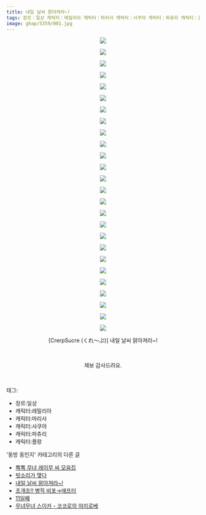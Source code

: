 ```yaml
---
title: 내일 날씨 맑아져라~!
tags: 장르：일상 캐릭터：레밀리아 캐릭터：마리사 캐릭터：사쿠야 캐릭터：파츄리 캐릭터：플랑 CrerpSucre くれ～ぷ 동방_동인지
image: ghap/5359/001.jpg
---
```

<div class="article">
<p style="text-align: center; clear: none; float: none;"><img src="{{ site.nasurl }}/ghap/5359/001.jpg"/></p>
<p style="text-align: center; clear: none; float: none;"><img src="{{ site.nasurl }}/ghap/5359/002.jpg"/></p>
<p style="text-align: center; clear: none; float: none;"><img src="{{ site.nasurl }}/ghap/5359/003.jpg"/></p>
<p style="text-align: center; clear: none; float: none;"><img src="{{ site.nasurl }}/ghap/5359/004.jpg"/></p>
<p style="text-align: center; clear: none; float: none;"><img src="{{ site.nasurl }}/ghap/5359/005.jpg"/></p>
<p style="text-align: center; clear: none; float: none;"><img src="{{ site.nasurl }}/ghap/5359/006.jpg"/></p>
<p style="text-align: center; clear: none; float: none;"><img src="{{ site.nasurl }}/ghap/5359/007.jpg"/></p>
<p style="text-align: center; clear: none; float: none;"><img src="{{ site.nasurl }}/ghap/5359/008.jpg"/></p>
<p style="text-align: center; clear: none; float: none;"><img src="{{ site.nasurl }}/ghap/5359/009.jpg"/></p>
<p style="text-align: center; clear: none; float: none;"><img src="{{ site.nasurl }}/ghap/5359/010.jpg"/></p>
<p style="text-align: center; clear: none; float: none;"><img src="{{ site.nasurl }}/ghap/5359/011.jpg"/></p>
<p style="text-align: center; clear: none; float: none;"><img src="{{ site.nasurl }}/ghap/5359/012.jpg"/></p>
<p style="text-align: center; clear: none; float: none;"><img src="{{ site.nasurl }}/ghap/5359/013.jpg"/></p>
<p style="text-align: center; clear: none; float: none;"><img src="{{ site.nasurl }}/ghap/5359/014.jpg"/></p>
<p style="text-align: center; clear: none; float: none;"><img src="{{ site.nasurl }}/ghap/5359/015.jpg"/></p>
<p style="text-align: center; clear: none; float: none;"><img src="{{ site.nasurl }}/ghap/5359/016.jpg"/></p>
<p style="text-align: center; clear: none; float: none;"><img src="{{ site.nasurl }}/ghap/5359/017.jpg"/></p>
<p style="text-align: center; clear: none; float: none;"><img src="{{ site.nasurl }}/ghap/5359/018.jpg"/></p>
<p style="text-align: center; clear: none; float: none;"><img src="{{ site.nasurl }}/ghap/5359/019.jpg"/></p>
<p style="text-align: center; clear: none; float: none;"><img src="{{ site.nasurl }}/ghap/5359/020.jpg"/></p>
<p style="text-align: center; clear: none; float: none;"><img src="{{ site.nasurl }}/ghap/5359/021.jpg"/></p>
<p style="text-align: center; clear: none; float: none;"><img src="{{ site.nasurl }}/ghap/5359/022.jpg"/></p>
<p style="text-align: center; clear: none; float: none;"><img src="{{ site.nasurl }}/ghap/5359/023.jpg"/></p>
<p style="text-align: center; clear: none; float: none;"><img src="{{ site.nasurl }}/ghap/5359/024.jpg"/></p>
<p style="text-align: center; clear: none; float: none;"><img src="{{ site.nasurl }}/ghap/5359/025.jpg"/></p>
<p style="text-align: center; clear: none; float: none;"><img src="{{ site.nasurl }}/ghap/5359/026.jpg"/></p>
<p style="text-align: center; clear: none; float: none;">[CrerpSucre (くれ～ぷ)] 내일 날씨 맑아져라~!</p>
<p style="text-align: center; clear: none; float: none;"><br/></p>
<p style="text-align: center; clear: none; float: none;">제보 감사드려요.</p>
<p><br/></p>
</div><div class="tagTrail">
<p>태그: </p>
<ul>
<li>장르:일상</li>
<li>캐릭터:레밀리아</li>
<li>캐릭터:마리사</li>
<li>캐릭터:사쿠야</li>
<li>캐릭터:파츄리</li>
<li>캐릭터:플랑</li>
</ul>
</div><div class="another">
<p>'동방 동인지' 카테고리의 다른 글</p>
<ul>
<li><a href="/2018-12-18-ghap_5362">뾱뾱 무녀 레이무 씨 모음집</a></li>
<li><a href="/2018-12-16-ghap_5360">빗소리가 맺다</a></li>
<li><a href="/2018-12-16-ghap_5359">내일 날씨 맑아져라~!</a></li>
<li><a href="/2018-12-13-ghap_5341">초개조!! 병적 비포→애프터</a></li>
<li><a href="/2018-12-11-ghap_5339">11일째</a></li>
<li><a href="/2018-12-11-ghap_5338">무녀무녀 스이카 - 코코로의 야지로베</a></li>
</ul>
</div>